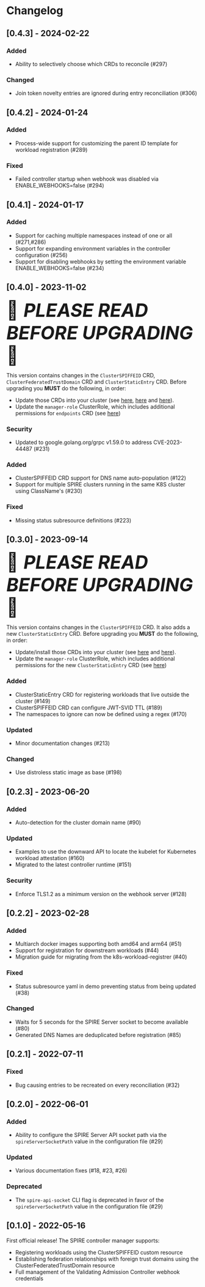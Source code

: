 # Changelog

## [0.4.3] - 2024-02-22

### Added

- Ability to selectively choose which CRDs to reconcile (#297)

### Changed

- Join token novelty entries are ignored during entry reconciliation (#306)

## [0.4.2] - 2024-01-24

### Added

- Process-wide support for customizing the parent ID template for workload registration (#289)

### Fixed

- Failed controller startup when webhook was disabled via ENABLE_WEBHOOKS=false (#294)

## [0.4.1] - 2024-01-17

### Added

- Support for caching multiple namespaces instead of one or all (#271,#286)
- Support for expanding environment variables in the controller configuration (#256)
- Support for disabling webhooks by setting the environment variable ENABLE_WEBHOOKS=false (#234)

## [0.4.0] - 2023-11-02

<font size='7'>:rotating_light: ***PLEASE READ BEFORE UPGRADING*** :rotating_light:</font>

 This version contains changes in the `ClusterSPIFFEID` CRD, `ClusterFederatedTrustDomain` CRD and `ClusterStaticEntry` CRD. Before upgrading you __MUST__ do the following, in order:

- Update those CRDs into your cluster (see [here](./config/crd/bases/spire.spiffe.io_clusterspiffeids.yaml), [here](./config/crd/bases/spire.spiffe.io_clusterfederatedtrustdomains.yaml) and [here](.config/crd/bases/spire.spiffe.io_clusterstaticentries.yaml)).
- Update the `manager-role` ClusterRole, which includes additional permissions for `endpoints` CRD (see [here](./config/rbac/role.yaml))

### Security

- Updated to google.golang.org/grpc v1.59.0 to address CVE-2023-44487 (#231)

### Added

- ClusterSPIFFEID CRD support for DNS name auto-population (#122)
- Support for multiple SPIRE clusters running in the same K8S cluster using ClassName's (#230)

### Fixed

- Missing status subresource definitions (#223)

## [0.3.0] - 2023-09-14

<font size='7'>:rotating_light: ***PLEASE READ BEFORE UPGRADING*** :rotating_light:</font>

 This version contains changes in the `ClusterSPIFFEID` CRD. It also adds a new `ClusterStaticEntry` CRD. Before upgrading you __MUST__ do the following, in order:

- Update/install those CRDs into your cluster (see [here](./config/crd/bases/spire.spiffe.io_clusterstaticentries.yaml) and [here](./config/crd/bases/spire.spiffe.io_clusterspiffeids.yaml)).
- Update the `manager-role` ClusterRole, which includes additional permissions for the new `ClusterStaticEntry` CRD (see [here](./config/rbac/role.yaml))

### Added

- ClusterStaticEntry CRD for registering workloads that live outside the cluster (#149)
- ClusterSPIFFEID CRD can configure JWT-SVID TTL (#189)
- The namespaces to ignore can now be defined using a regex (#170)

### Updated

- Minor documentation changes (#213)

### Changed

- Use distroless static image as base (#198)

## [0.2.3] - 2023-06-20

### Added

- Auto-detection for the cluster domain name (#90)

### Updated

- Examples to use the downward API to locate the kubelet for Kubernetes workload attestation (#160)
- Migrated to the latest controller runtime (#151)

### Security

- Enforce TLS1.2 as a minimum version on the webhook server (#128)

## [0.2.2] - 2023-02-28

### Added

- Multiarch docker images supporting both amd64 and arm64 (#51)
- Support for registration for downstream workloads (#44)
- Migration guide for migrating from the k8s-workload-registrer (#40)

### Fixed

- Status subresource yaml in demo preventing status from being updated (#38)

### Changed

- Waits for 5 seconds for the SPIRE Server socket to become available (#80)
- Generated DNS Names are deduplicated before registration (#85)

## [0.2.1] - 2022-07-11

### Fixed

- Bug causing entries to be recreated on every reconciliation (#32)

## [0.2.0] - 2022-06-01

### Added

- Ability to configure the SPIRE Server API socket path via the `spireServerSocketPath` value in the configuration file (#29)

### Updated

- Various documentation fixes (#18, #23, #26)

### Deprecated

- The `spire-api-socket` CLI flag is deprecated in favor of the `spireServerSocketPath` value in the configuration file (#29)

## [0.1.0] - 2022-05-16

First official release! The SPIRE controller manager supports:
- Registering workloads using the ClusterSPIFFEID custom resource
- Establishing federation relationships with foreign trust domains using the ClusterFederatedTrustDomain resource
- Full management of the Validating Admission Controller webhook credentials
